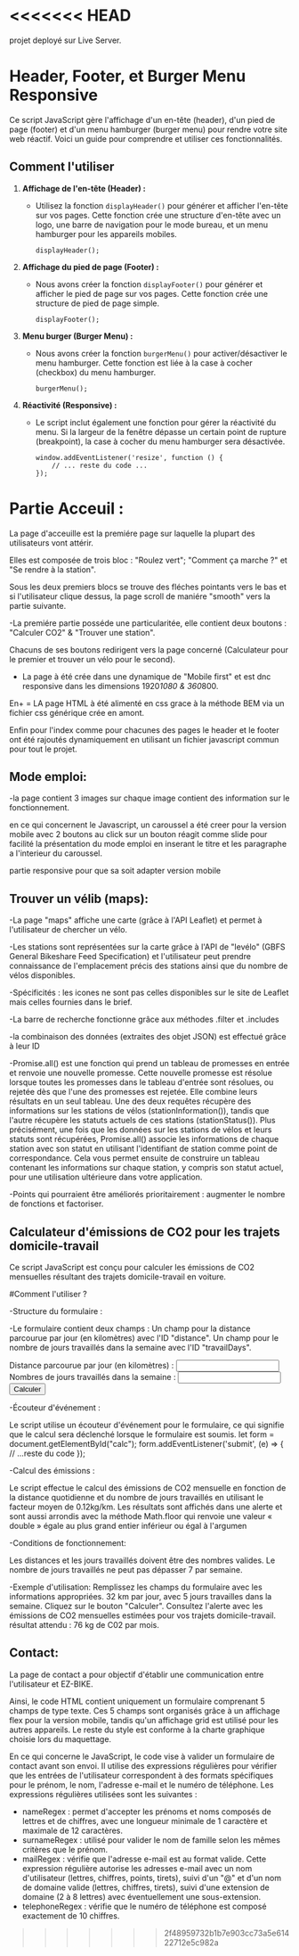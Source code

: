 
<<<<<<< HEAD
=======
projet deployé sur Live Server.


# Header, Footer, et Burger Menu Responsive

Ce script JavaScript gère l'affichage d'un en-tête (header), d'un pied de page (footer) et d'un menu hamburger (burger menu) pour rendre votre site web réactif. Voici un guide pour comprendre et utiliser ces fonctionnalités.

## Comment l'utiliser


1. **Affichage de l'en-tête (Header) :**
   - Utilisez la fonction `displayHeader()` pour générer et afficher l'en-tête sur vos pages. Cette fonction crée une structure d'en-tête avec un logo, une barre de navigation pour le mode bureau, et un menu hamburger pour les appareils mobiles.
     ```
     displayHeader();
     ```

2. **Affichage du pied de page (Footer) :**
   - Nous avons créer la fonction `displayFooter()` pour générer et afficher le pied de page sur vos pages. Cette fonction crée une structure de pied de page simple.
     ```
     displayFooter();
     ```
3. **Menu burger (Burger Menu) :**
   - Nous avons créer la fonction `burgerMenu()` pour activer/désactiver le menu hamburger. Cette fonction est liée à la case à cocher (checkbox) du menu hamburger.
     ```
     burgerMenu();
     ```

4. **Réactivité (Responsive) :**
   - Le script inclut également une fonction pour gérer la réactivité du menu. Si la largeur de la fenêtre dépasse un certain point de rupture (breakpoint), la case à cocher du menu hamburger sera désactivée.
     ```
     window.addEventListener('resize', function () {
         // ... reste du code ...
     });
     ```



# Partie Acceuil :

La page d'acceuille est la premiére page sur laquelle la plupart des utilisateurs vont attérir.

Elles est composée de trois bloc : "Roulez vert"; "Comment ça marche ?" et "Se rendre à la station".

Sous les deux premiers blocs se trouve des fléches pointants vers le bas et si l'utilisateur clique dessus, la page scroll de maniére "smooth" vers la partie suivante.

-La premiére partie posséde une particularitée, elle contient deux boutons : "Calculer CO2" & "Trouver une station".

Chacuns de ses boutons redirigent vers la page concerné (Calculateur pour le premier et trouver un vélo pour le second).

- La page à été crée dans une dynamique de "Mobile first" et est dnc responsive dans les dimensions 1920*1080 & 360*800.

En+ = LA page HTML à été alimenté en css grace à la méthode BEM via un fichier css générique crée en amont.

Enfin pour l'index comme pour chacunes des pages le header et le footer ont été rajoutés dynamiquement en utilisant un fichier javascript commun pour tout le projet.




## Mode emploi:

-la page contient 3 images sur chaque image contient des information sur le fonctionnement.

en ce qui concernent le Javascript,  un caroussel a été creer pour la version mobile avec 2 boutons au click sur un bouton  réagit comme slide  pour facilité la présentation du mode emploi en inserant le titre et les paragraphe a l'interieur du caroussel.

partie responsive pour que sa soit adapter version mobile

## Trouver un vélib (maps):
-La page "maps" affiche une carte (grâce à l'API Leaflet) et permet à l'utilisateur de chercher un vélo.

-Les stations sont représentées sur la carte grâce à l'API de "levélo" (GBFS General Bikeshare Feed Specification) et l'utilisateur peut prendre connaissance de l'emplacement précis des stations ainsi que du nombre de vélos disponibles. 

-Spécificités : les icones ne sont pas celles disponibles sur le site de Leaflet mais celles fournies dans le brief.

-La barre de recherche fonctionne grâce aux méthodes .filter et .includes

-la combinaison des données (extraites des objet JSON) est effectué grâce à leur ID

-Promise.all() est une fonction qui prend un tableau de promesses en entrée et renvoie une nouvelle promesse. Cette nouvelle promesse est résolue lorsque toutes les promesses dans le tableau d'entrée sont résolues, ou rejetée dès que l'une des promesses est rejetée.
Elle combine leurs résultats en un seul tableau. 
Une des deux requêtes récupère des informations sur les stations de vélos (stationInformation()), tandis que l'autre récupère les statuts actuels de ces stations (stationStatus()).
Plus précisément, une fois que les données sur les stations de vélos et leurs statuts sont récupérées, Promise.all() associe les informations de chaque station avec son statut en utilisant l'identifiant de station comme point de correspondance. Cela vous permet ensuite de construire un tableau contenant les informations sur chaque station, y compris son statut actuel, pour une utilisation ultérieure dans votre application.

-Points qui pourraient être améliorés prioritairement : augmenter le nombre de fonctions et factoriser.


## Calculateur d'émissions de CO2 pour les trajets domicile-travail
Ce script JavaScript est conçu pour calculer les émissions de CO2 mensuelles résultant des trajets domicile-travail en voiture. 

#Comment l'utiliser ?

-Structure du formulaire :

-Le formulaire contient deux champs :
Un champ pour la distance parcourue par jour (en kilomètres) avec l'ID "distance".
Un champ pour le nombre de jours travaillés dans la semaine avec l'ID "travailDays".


<form id="calc">
    <label for="distance">Distance parcourue par jour (en kilomètres) :</label>
    <input type="text" id="distance" class="text" name="distance" required>
    <label for="travailDays">Nombres de jours travaillés dans la semaine :</label>
    <input type="text" id="travailDays" class="text" name="travailDays" required>
    <input type="submit" value="Calculer" id="calculerButton">
</form>


-Écouteur d'événement :

Le script utilise un écouteur d'événement pour le formulaire, ce qui signifie que le calcul sera déclenché lorsque le formulaire est soumis.
let form = document.getElementById("calc");
form.addEventListener('submit', (e) => {
    // ...reste du code
});


-Calcul des émissions :

Le script effectue le calcul des émissions de CO2 mensuelle en fonction de la distance quotidienne et du nombre de jours travaillés en utilisant le facteur moyen de 0.12kg/km.
 Les résultats sont affichés dans une alerte et sont aussi arrondis avec la méthode Math.floor qui renvoie une valeur « double » égale au plus grand entier inférieur ou égal à l'argumen

-Conditions de fonctionnement:

Les distances et les jours travaillés doivent être des nombres valides.
Le nombre de jours travaillés ne peut pas dépasser 7 par semaine.

-Exemple d'utilisation:
Remplissez les champs du formulaire avec les informations appropriées. 32 km par jour, avec 5 jours travailles dans la semaine.
Cliquez sur le bouton "Calculer".
Consultez l'alerte avec les émissions de CO2 mensuelles estimées pour vos trajets domicile-travail. résultat attendu : 76 kg de C02 par mois. 




## Contact:
La page de contact a pour objectif d'établir une communication entre l'utilisateur et EZ-BIKE.

Ainsi, le code HTML contient uniquement un formulaire comprenant 5 champs de type texte.
Ces 5 champs sont organisés grâce à un affichage flex pour la version mobile, tandis qu'un affichage grid est utilisé pour les autres appareils. Le reste du style est conforme à la charte graphique choisie lors du maquettage.

En ce qui concerne le JavaScript, le code vise à valider un formulaire de contact avant son envoi. Il utilise des expressions régulières pour vérifier que les entrées de l'utilisateur correspondent à des formats spécifiques pour le prénom, le nom, l'adresse e-mail et le numéro de téléphone.
Les expressions régulières utilisées sont les suivantes :

  
- nameRegex : permet d'accepter les prénoms et noms composés de lettres et de chiffres, avec une longueur minimale de 1 caractère et maximale de 12 caractères.
- surnameRegex : utilisé pour valider le nom de famille selon les mêmes critères que le prénom.
- mailRegex : vérifie que l'adresse e-mail est au format valide. Cette expression régulière autorise les adresses e-mail avec un nom d'utilisateur (lettres, chiffres, points, tirets), suivi d'un "@" et d'un nom de domaine valide (lettres, chiffres, tirets), suivi d'une extension de domaine (2 à 8 lettres) avec éventuellement une sous-extension.
- telephoneRegex : vérifie que le numéro de téléphone est composé exactement de 10 chiffres.




>>>>>>> 2f48959732b1b7e903cc73a5e61422712e5c982a
